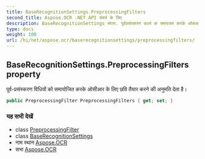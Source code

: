 ```yaml
---
title: BaseRecognitionSettings.PreprocessingFilters
second_title: Aspose.OCR .NET API संदर्भ के लिए
description: BaseRecognitionSettings संपत्त. पूर्वप्रसंस्करण वधयं क समयजत करके ओसआर के लए छव तैयर करने क अनुमत देत है
type: docs
weight: 100
url: /hi/net/aspose.ocr/baserecognitionsettings/preprocessingfilters/
---
```

## BaseRecognitionSettings.PreprocessingFilters property

पूर्व-प्रसंस्करण विधियों को समायोजित करके ओसीआर के लिए छवि तैयार करने की अनुमति देता है।

```csharp
public PreprocessingFilter PreprocessingFilters { get; set; }
```

### यह सभी देखें

* class [PreprocessingFilter](../../../aspose.ocr.models.preprocessingfilters/preprocessingfilter/)
* class [BaseRecognitionSettings](../)
* नाम स्थान [Aspose.OCR](../../baserecognitionsettings/)
* सभा [Aspose.OCR](../../../)


